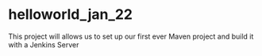 # helloworld_jan_22
This project will allows us to set up our first ever Maven project and build it with a Jenkins Server 
